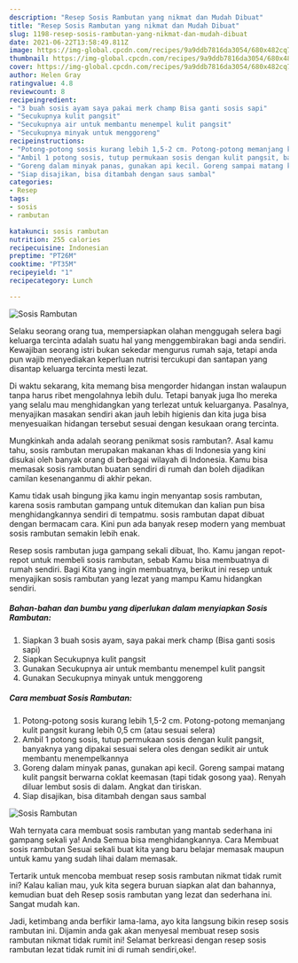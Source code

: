 ```yaml
---
description: "Resep Sosis Rambutan yang nikmat dan Mudah Dibuat"
title: "Resep Sosis Rambutan yang nikmat dan Mudah Dibuat"
slug: 1198-resep-sosis-rambutan-yang-nikmat-dan-mudah-dibuat
date: 2021-06-22T13:58:49.811Z
image: https://img-global.cpcdn.com/recipes/9a9ddb7816da3054/680x482cq70/sosis-rambutan-foto-resep-utama.jpg
thumbnail: https://img-global.cpcdn.com/recipes/9a9ddb7816da3054/680x482cq70/sosis-rambutan-foto-resep-utama.jpg
cover: https://img-global.cpcdn.com/recipes/9a9ddb7816da3054/680x482cq70/sosis-rambutan-foto-resep-utama.jpg
author: Helen Gray
ratingvalue: 4.8
reviewcount: 8
recipeingredient:
- "3 buah sosis ayam saya pakai merk champ Bisa ganti sosis sapi"
- "Secukupnya kulit pangsit"
- "Secukupnya air untuk membantu menempel kulit pangsit"
- "Secukupnya minyak untuk menggoreng"
recipeinstructions:
- "Potong-potong sosis kurang lebih 1,5-2 cm. Potong-potong memanjang kulit pangsit kurang lebih 0,5 cm (atau sesuai selera)"
- "Ambil 1 potong sosis, tutup permukaan sosis dengan kulit pangsit, banyaknya yang dipakai sesuai selera oles dengan sedikit air untuk membantu menempelkannya"
- "Goreng dalam minyak panas, gunakan api kecil. Goreng sampai matang kulit pangsit berwarna coklat keemasan (tapi tidak gosong yaa). Renyah diluar lembut sosis di dalam. Angkat dan tiriskan."
- "Siap disajikan, bisa ditambah dengan saus sambal"
categories:
- Resep
tags:
- sosis
- rambutan

katakunci: sosis rambutan 
nutrition: 255 calories
recipecuisine: Indonesian
preptime: "PT26M"
cooktime: "PT35M"
recipeyield: "1"
recipecategory: Lunch

---
```



![Sosis Rambutan](https://img-global.cpcdn.com/recipes/9a9ddb7816da3054/680x482cq70/sosis-rambutan-foto-resep-utama.jpg)

Selaku seorang orang tua, mempersiapkan olahan menggugah selera bagi keluarga tercinta adalah suatu hal yang menggembirakan bagi anda sendiri. Kewajiban seorang istri bukan sekedar mengurus rumah saja, tetapi anda pun wajib menyediakan keperluan nutrisi tercukupi dan santapan yang disantap keluarga tercinta mesti lezat.

Di waktu  sekarang, kita memang bisa mengorder hidangan instan walaupun tanpa harus ribet mengolahnya lebih dulu. Tetapi banyak juga lho mereka yang selalu mau menghidangkan yang terlezat untuk keluarganya. Pasalnya, menyajikan masakan sendiri akan jauh lebih higienis dan kita juga bisa menyesuaikan hidangan tersebut sesuai dengan kesukaan orang tercinta. 



Mungkinkah anda adalah seorang penikmat sosis rambutan?. Asal kamu tahu, sosis rambutan merupakan makanan khas di Indonesia yang kini disukai oleh banyak orang di berbagai wilayah di Indonesia. Kamu bisa memasak sosis rambutan buatan sendiri di rumah dan boleh dijadikan camilan kesenanganmu di akhir pekan.

Kamu tidak usah bingung jika kamu ingin menyantap sosis rambutan, karena sosis rambutan gampang untuk ditemukan dan kalian pun bisa menghidangkannya sendiri di tempatmu. sosis rambutan dapat dibuat dengan bermacam cara. Kini pun ada banyak resep modern yang membuat sosis rambutan semakin lebih enak.

Resep sosis rambutan juga gampang sekali dibuat, lho. Kamu jangan repot-repot untuk membeli sosis rambutan, sebab Kamu bisa membuatnya di rumah sendiri. Bagi Kita yang ingin membuatnya, berikut ini resep untuk menyajikan sosis rambutan yang lezat yang mampu Kamu hidangkan sendiri.

<!--inarticleads1-->

##### Bahan-bahan dan bumbu yang diperlukan dalam menyiapkan Sosis Rambutan:

1. Siapkan 3 buah sosis ayam, saya pakai merk champ (Bisa ganti sosis sapi)
1. Siapkan Secukupnya kulit pangsit
1. Gunakan Secukupnya air untuk membantu menempel kulit pangsit
1. Gunakan Secukupnya minyak untuk menggoreng




<!--inarticleads2-->

##### Cara membuat Sosis Rambutan:

1. Potong-potong sosis kurang lebih 1,5-2 cm. Potong-potong memanjang kulit pangsit kurang lebih 0,5 cm (atau sesuai selera)
1. Ambil 1 potong sosis, tutup permukaan sosis dengan kulit pangsit, banyaknya yang dipakai sesuai selera oles dengan sedikit air untuk membantu menempelkannya
1. Goreng dalam minyak panas, gunakan api kecil. Goreng sampai matang kulit pangsit berwarna coklat keemasan (tapi tidak gosong yaa). Renyah diluar lembut sosis di dalam. Angkat dan tiriskan.
1. Siap disajikan, bisa ditambah dengan saus sambal
<img src="https://img-global.cpcdn.com/steps/ce06e216bc86637b/160x128cq70/sosis-rambutan-langkah-memasak-4-foto.jpg" alt="Sosis Rambutan">



Wah ternyata cara membuat sosis rambutan yang mantab sederhana ini gampang sekali ya! Anda Semua bisa menghidangkannya. Cara Membuat sosis rambutan Sesuai sekali buat kita yang baru belajar memasak maupun untuk kamu yang sudah lihai dalam memasak.

Tertarik untuk mencoba membuat resep sosis rambutan nikmat tidak rumit ini? Kalau kalian mau, yuk kita segera buruan siapkan alat dan bahannya, kemudian buat deh Resep sosis rambutan yang lezat dan sederhana ini. Sangat mudah kan. 

Jadi, ketimbang anda berfikir lama-lama, ayo kita langsung bikin resep sosis rambutan ini. Dijamin anda gak akan menyesal membuat resep sosis rambutan nikmat tidak rumit ini! Selamat berkreasi dengan resep sosis rambutan lezat tidak rumit ini di rumah sendiri,oke!.


